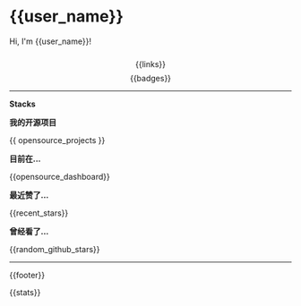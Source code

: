 <!-- The whole file that you can edit as fun as you want -->
<h1>{{user_name}}</h1>


<!-- custom profile start --->

Hi, I'm {{user_name}}!

<!-- custom profile end --->


<div style="text-align: center; margin-top: 24px">
{{links}}
</div>

<!-- badges start -->
<div style="text-align: center; margin-top: 8px">
{{badges}}
</div>
<!-- badges end -->

---

**Stacks**

**我的开源项目**

{{ opensource_projects }}


**目前在...**

{{opensource_dashboard}}


**最近赞了...**

{{recent_stars}}


**曾经看了...**

{{random_github_stars}}

---

{{footer}}

{{stats}}